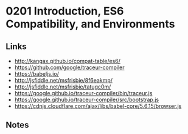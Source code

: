 0201 Introduction, ES6 Compatibility, and Environments
======

Links
------
+ http://kangax.github.io/compat-table/es6/
+ https://github.com/google/traceur-compiler
+ https://babeljs.io/
+ http://jsfiddle.net/msfrisbie/8f6eakmp/
+ http://jsfiddle.net/msfrisbie/tatugc0m/
+ https://google.github.io/traceur-compiler/bin/traceur.js
+ https://google.github.io/traceur-compiler/src/bootstrap.js
+ https://cdnjs.cloudflare.com/ajax/libs/babel-core/5.6.15/browser.js

Notes
------
